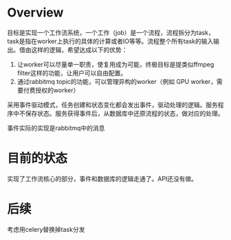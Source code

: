 # Overview

目标是实现一个工作流系统，一个工作（job）是一个流程，流程拆分为task，task是指在worker上执行的具体的计算或者IO等等。流程整个所有task的输入输出。借由这样的逻辑，希望达成以下的优势：

1. 让worker可以尽量单一职责，使复用成为可能，终极目标是提类似ffmpeg filter这样的功能，让用户可以自由配置。
2. 通过rabbitmq topic的功能，可以管理异构的worker（例如 GPU worker，需要付费授权的worker）

采用事件驱动模式，任务创建和状态变化都会发出事件，驱动处理的逻辑。服务程序中不保存状态。服务获得事件后，从数据库中还原流程的状态，做对应的处理。

事件实际的实现是rabbitmq中的消息

# 目前的状态

实现了工作流核心的部分，事件和数据库的逻辑走通了。API还没有做。

# 后续

考虑用celery替换掉task分发